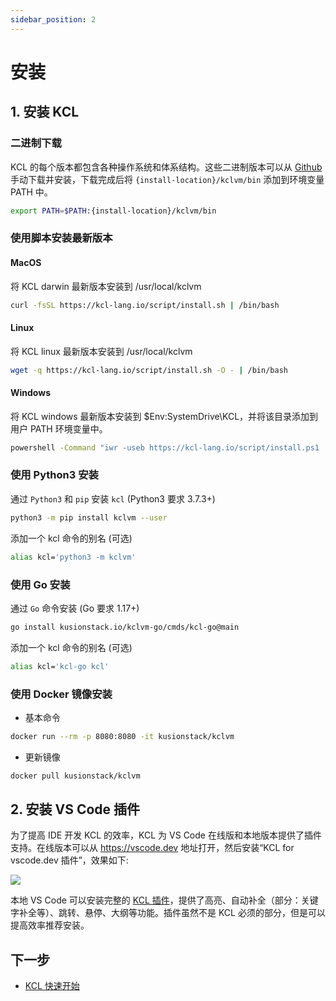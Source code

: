 ```yaml
---
sidebar_position: 2
---
```


# 安装

## 1. 安装 KCL

### 二进制下载

KCL 的每个版本都包含各种操作系统和体系结构。这些二进制版本可以从 [Github](https://github.com/KusionStack/KCLVM/releases/) 手动下载并安装，下载完成后将 `{install-location}/kclvm/bin` 添加到环境变量 PATH 中。

```bash
export PATH=$PATH:{install-location}/kclvm/bin
```

### 使用脚本安装最新版本

#### MacOS

将 KCL darwin 最新版本安装到 /usr/local/kclvm

```bash
curl -fsSL https://kcl-lang.io/script/install.sh | /bin/bash
```

#### Linux

将 KCL linux 最新版本安装到 /usr/local/kclvm

```bash
wget -q https://kcl-lang.io/script/install.sh -O - | /bin/bash
```

#### Windows

将 KCL windows 最新版本安装到 $Env:SystemDrive\KCL，并将该目录添加到用户 PATH 环境变量中。

```bash
powershell -Command "iwr -useb https://kcl-lang.io/script/install.ps1 | iex"
```

### 使用 Python3 安装

通过 `Python3` 和 `pip` 安装 `kcl` (Python3 要求 3.7.3+)

```bash
python3 -m pip install kclvm --user
```

添加一个 kcl 命令的别名 (可选)

```bash
alias kcl='python3 -m kclvm'
```

### 使用 Go 安装

通过 `Go` 命令安装 (Go 要求 1.17+)

```bash
go install kusionstack.io/kclvm-go/cmds/kcl-go@main
```

添加一个 kcl 命令的别名 (可选)

```bash
alias kcl='kcl-go kcl'
```

### 使用 Docker 镜像安装

+ 基本命令

```bash
docker run --rm -p 8080:8080 -it kusionstack/kclvm
```

+ 更新镜像

```bash
docker pull kusionstack/kclvm
```

## 2. 安装 VS Code 插件

为了提高 IDE 开发 KCL 的效率，KCL 为 VS Code 在线版和本地版本提供了插件支持。在线版本可以从 https://vscode.dev 地址打开，然后安装“KCL for vscode.dev 插件”，效果如下:

![](/img/docs/user_docs/getting-started/install/ide-vscode.png)

本地 VS Code 可以安装完整的 [KCL 插件](https://marketplace.visualstudio.com/items?itemName=kcl.kcl-vscode-extension)，提供了高亮、自动补全（部分：关键字补全等）、跳转、悬停、大纲等功能。插件虽然不是 KCL 必须的部分，但是可以提高效率推荐安装。

## 下一步

+ [KCL 快速开始](/docs/user_docs/getting-started/kcl-quick-start)
